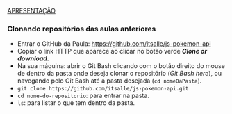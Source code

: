 [APRESENTAÇÃO](https://docs.google.com/presentation/d/1tVKFJBeazctaPQuOcd7A9jnc-BNbGImXlZ73UMvD3eg/edit?usp=sharing)

### Clonando repositórios das aulas anteriores
- Entrar o GitHub da Paula: https://github.com/itsalle/js-pokemon-api
- Copiar o link HTTP que aparece ao clicar no botão verde ***Clone or download***.
- Na sua máquina: abrir o Git Bash clicando com o botão direito do mouse de dentro da pasta onde deseja clonar o repositório (*Git Bash here*), ou navegando pelo Git Bash até a pasta desejada (`cd nomeDaPasta`).
- `git clone https://github.com/itsalle/js-pokemon-api.git`
- `cd nome-do-repositorio`: para entrar na pasta.
- `ls`: para listar o que tem dentro da pasta.